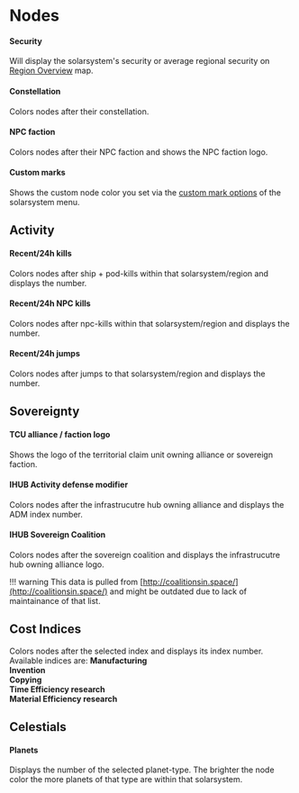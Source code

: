 # Nodes

#### Security
Will display the solarsystem's security or average regional security on [Region Overview](https://eveeye.readthedocs.io/en/latest/map/layout/) map.
#### Constellation
Colors nodes after their constellation.
#### NPC faction
Colors nodes after their NPC faction and shows the NPC faction logo.
#### Custom marks
Shows the custom node color you set via the [custom mark options](https://eveeye.readthedocs.io/en/latest/sharing/custom-marks/) of the solarsystem menu.

## Activity
#### Recent/24h kills
Colors nodes after ship + pod-kills within that solarsystem/region and displays the number. 
#### Recent/24h NPC kills
Colors nodes after npc-kills within that solarsystem/region and displays the number.
#### Recent/24h jumps
Colors nodes after jumps to that solarsystem/region and displays the number. 

## Sovereignty
#### TCU alliance / faction logo
Shows the logo of the territorial claim unit owning alliance or sovereign faction.
#### IHUB Activity defense modifier
Colors nodes after the infrastrucutre hub owning alliance and displays the ADM index number.
#### IHUB Sovereign Coalition
Colors nodes after the sovereign coalition and displays the infrastrucutre hub owning alliance logo.

!!! warning
    This data is pulled from [http://coalitionsin.space/](http://coalitionsin.space/) and might be outdated due to lack of maintainance of that list.

## Cost Indices
Colors nodes after the selected index and displays its index number. Available indices are:
**Manufacturing<br>
Invention<br>
Copying<br>
Time Efficiency research<br>
Material Efficiency research**

## Celestials
#### Planets
Displays the number of the selected planet-type. The brighter the node color the more planets of that type are within that solarsystem.
<!--stackedit_data:
eyJoaXN0b3J5IjpbNjE3NzgwOTQsMTc1Mjg0MjUwMywtMTA3Mj
kwNzM0NiwtMTYzMjIzNjMyNiwxNzcxOTQ5MzQ2LDE1OTczOTQy
MzddfQ==
-->